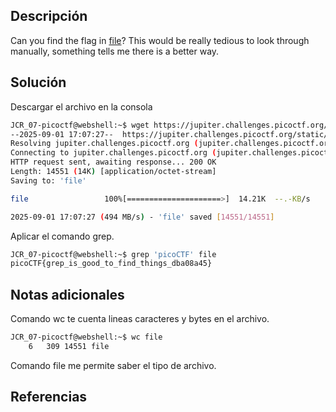 ## Descripción

Can you find the flag in [file](https://jupiter.challenges.picoctf.org/static/495d43ee4a2b9f345a4307d053b4d88d/file)? This would be really tedious to look through manually, something tells me there is a better way.

## Solución

Descargar el archivo en la consola
``` bash
JCR_07-picoctf@webshell:~$ wget https://jupiter.challenges.picoctf.org/static/495d43ee4a2b9f345a4307d053b4d88d/file
--2025-09-01 17:07:27--  https://jupiter.challenges.picoctf.org/static/495d43ee4a2b9f345a4307d053b4d88d/file
Resolving jupiter.challenges.picoctf.org (jupiter.challenges.picoctf.org)... 3.131.60.8
Connecting to jupiter.challenges.picoctf.org (jupiter.challenges.picoctf.org)|3.131.60.8|:443... connected.
HTTP request sent, awaiting response... 200 OK
Length: 14551 (14K) [application/octet-stream]
Saving to: 'file'

file                 100%[=====================>]  14.21K  --.-KB/s    in 0s      

2025-09-01 17:07:27 (494 MB/s) - 'file' saved [14551/14551]
```
Aplicar el comando grep.
``` bash
JCR_07-picoctf@webshell:~$ grep 'picoCTF' file
picoCTF{grep_is_good_to_find_things_dba08a45}
```


## Notas adicionales
Comando wc te cuenta lineas caracteres y bytes en el archivo.

``` bash
JCR_07-picoctf@webshell:~$ wc file
    6   309 14551 file
```

Comando file me permite saber el tipo de archivo.

## Referencias